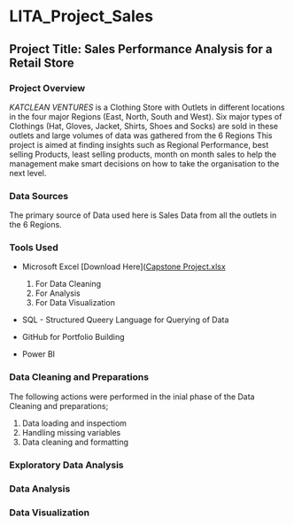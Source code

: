 # LITA_Project_Sales

## Project Title: Sales Performance Analysis for a Retail Store 

### Project Overview
*KATCLEAN VENTURES* is a Clothing Store with Outlets in different locations in the four major Regions (East, North, South and West). Six major types of Clothings (Hat, Gloves, Jacket, Shirts, Shoes and Socks) are sold in these outlets and large volumes of data was gathered from the 6 Regions This project is aimed at finding insights such as Regional Performance, best selling Products, least selling products, month on month sales to help the management make smart decisions on how to take the organisation to the next level. 

### Data Sources
The primary source of Data used here is Sales Data from all the outlets in the 6 Regions.

### Tools Used
- Microsoft Excel [Download Here]([Capstone Project.xlsx](https://github.com/user-attachments/files/17692017/Capstone.Project.xlsx)

  1. For Data Cleaning
  2. For Analysis
  3. For Data Visualization

- SQL - Structured Queery Language for Querying of Data

- GitHub for Portfolio Building

- Power BI

### Data Cleaning and Preparations
 The following actions were performed in the inial phase of the Data Cleaning and preparations;
  
 1. Data loading and inspectiom
 2. Handling missing variables
 3. Data cleaning and formatting

### Exploratory Data Analysis



### Data Analysis

### Data Visualization




